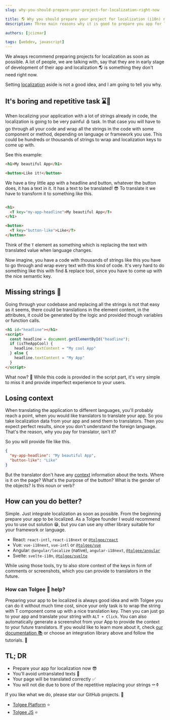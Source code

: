 ```yaml
---
slug: why-you-should-prepare-your-project-for-localization-right-now

title: 🌎 Why you should prepare your project for localization (i18n) right now
description: Three main reasons why it is good to prepare you app for localization (i18n) in advance and integrate localization as soon as possible.

authors: [jcizmar]

tags: [webdev, javascript]
---
```


We always recommend preparing projects for localization as soon as possible. A lot of people, we are talking
with, say that they are in early stage of development of their app and localization 🌎 is something they don't need
right now.

Setting [localization](/blog/localization-basics-S01E01) aside is not a good idea, and I am going to tell you why.

<!--truncate-->

## It's boring and repetitive task ⌛🔄

When localizing your application with a lot of strings already in code, the localization is going to be very painful 🩸
task. In that case you will have to go through all your code and wrap all the strings in the code with some component or
method, depending on language or framework you use. This could be hundreds or thousands of strings to wrap and
localization keys to come up with.

See this example:

```html
<h1>My beautiful App</h1>

<button>Like it!</button>
```

We have a tiny little app with a headline and button, whatever the button does, it has a text in it. It has a text to be
translated! 😎 To translate it we have to transform it to something like this.

```html

<h1>
  <T key="my-app-headline">My beautiful App</T>
</h1>

<button>
  <T key="button-like">Like</T>
</button>
```

Think of the `T` element as something which is replacing the text with translated value when language changes.

Now imagine, you have a code with thousands of strings like this you have to go through and wrap every text with this
kind of code. It's very hard to do something like this with find & replace tool, since you have to come up with the nice
semantic key.

## Missing strings 🎯

Going through your codebase and replacing all the strings is not that easy as it seems, there could be translations in
the element content, in the attributes, it could be generated by the logic and provided though variables or function
calls.

```html
<h1 id="headline"></h1>
<script>
  const headline = document.getElementById("headline");
  if (isTheAppCool) {
    headline.textContent = "My cool App"
  } else {
    headline.textContent = "My App"
  }
</script>
```

What now? 🙈 While this code is provided in the script part, it's very simple to miss it and provide imperfect
experience to your users.

## Losing context

When translating the application to different languages, you'll probably reach a point, when you would like translators
to translate your app. So you take localization data from your app and send them to translators. Then you expect perfect
results, since you don't understand the foreign language. That's the reason, why you pay for translator, isn't it?

So you will provide file like this.

```json title="en.json"
{
  "my-app-headline": "My beautiful App",
  "button-like": "Like"
}
```

But the translator don't have any [context](/features/dev-tools) information about the texts. Where is it on the page? What's the purpose of the
button? What is the gender of the objects? Is this noun or verb?

## How can you do better?

Simple. Just integrate localization as soon as possible. From the beginning prepare your app to be localized. As a
Tolgee founder I would recommend you to use out solution 😁, but you can use any other library suitable for your
framework or language.

- React: `react-intl`, `react-i18next` or [`@tolgee/react`](/integrations/react)
- Vue: `vue-i18next`, `vue-intl` or [`@tolgee/vue`](/integrations/vue)
- Angular: `@angular/localize` (native), `angular-i18next`, [`@tolgee/angular`](/integrations/angular)
- Svelte: `svelte-i18n`, [`@tolgee/svelte`](/integrations/svelte)

While using those tools, try to also store context of the keys in form of comments or screenshots, which you can provide
to translators in the future.

### How can Tolgee 🐁 help?

Preparing your app to be localized is always good idea and with Tolgee you can do it without much time cost, since your
only task is to wrap the string with T component come up with a nice translation key. Then you can just go to your app
and translate your string with `ALT + Click`. You can also automatically generate a screenshot from your App to provide
the context to your future translators. If you would like to learn more about it,
check [our documentation 📚](/platform) or choose an integration library above and follow the tutorials. 📖 

## TL; DR

- Prepare your app for localization now 😎
- You'll avoid untranslated texts 🥳
- Your page will be translated correctly ✅
- You will not die due to bore of the repetitive replacing your strings ⚰️⚱️

If you like what we do, please star our GitHub projects. 🙏

- [Tolgee Platform](https://github.com/tolgee/server) ⭐
- [Tolgee JS](https://github.com/tolgee/tolgee-js) ⭐
